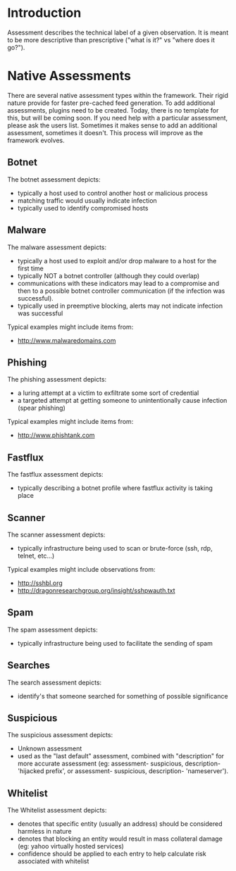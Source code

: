 # Introduction #

Assessment describes the technical label of a given observation. It is meant to be more descriptive than prescriptive ("what is it?" vs "where does it go?").

# Native Assessments #
There are several native assessment types within the framework. Their rigid nature provide for faster pre-cached feed generation. To add additional assessments, plugins need to be created. Today, there is no template for this, but will be coming soon. If you need help with a particular assessment, please ask the users list. Sometimes it makes sense to add an additional assessment, sometimes it doesn't. This process will improve as the framework evolves.

## Botnet ##
The botnet assessment depicts:

  * typically a host used to control another host or malicious process
  * matching traffic would usually indicate infection
  * typically used to identify compromised hosts

## Malware ##
The malware assessment depicts:

  * typically a host used to exploit and/or drop malware to a host for the first time
  * typically NOT a botnet controller (although they could overlap)
  * communications with these indicators may lead to a compromise and then to a possible botnet controller communication (if the infection was successful).
  * typically used in preemptive blocking, alerts may not indicate infection was successful

Typical examples might include items from:

  * http://www.malwaredomains.com

## Phishing ##
The phishing assessment depicts:

  * a luring attempt at a victim to exfiltrate some sort of credential
  * a targeted attempt at getting someone to unintentionally cause infection (spear phishing)

Typical examples might include items from:

  * http://www.phishtank.com

## Fastflux ##
The fastflux assessment depicts:

  * typically describing a botnet profile where fastflux activity is taking place

## Scanner ##
The scanner assessment depicts:

  * typically infrastructure being used to scan or brute-force (ssh, rdp, telnet, etc...)

Typical examples might include observations from:

  * http://sshbl.org
  * http://dragonresearchgroup.org/insight/sshpwauth.txt

## Spam ##
The spam assessment depicts:

  * typically infrastructure being used to facilitate the sending of spam

## Searches ##
The search assessment depicts:

  * identify's that someone searched for something of possible significance

## Suspicious ##
The suspicious assessment depicts:

  * Unknown assessment
  * used as the "last default" assessment, combined with "description" for more accurate assessment (eg: assessment- suspicious, description- 'hijacked prefix', or assessment- suspicious, description- 'nameserver').

## Whitelist ##
The Whitelist assessment depicts:

  * denotes that specific entity (usually an address) should be considered harmless in nature
  * denotes that blocking an entity would result in mass collateral damage (eg: yahoo virtually hosted services)
  * confidence should be applied to each entry to help calculate risk associated with whitelist